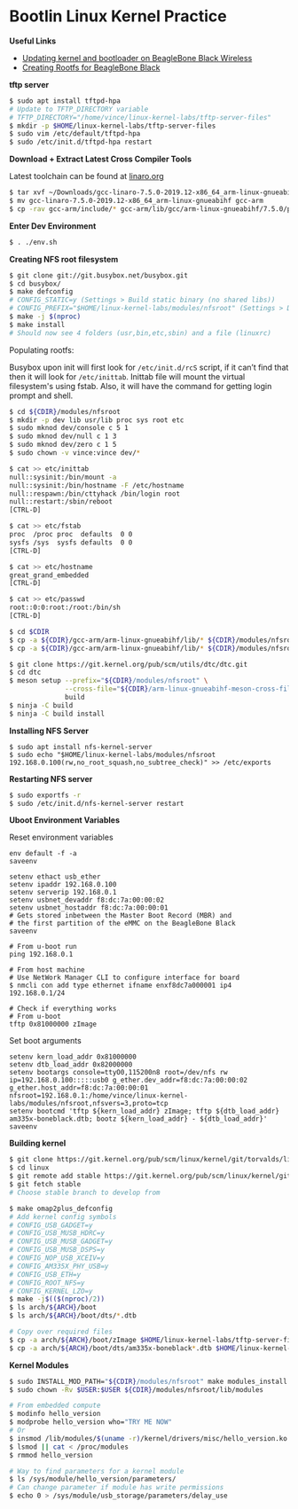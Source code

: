 # Bootlin Linux Kernel Practice

**Useful Links**
- [Updating kernel and bootloader on BeagleBone Black Wireless](https://krinkinmu.github.io/2020/07/05/beaglebone-software-update.html)
- [Creating Rootfs for BeagleBone Black](https://embedjournal.com/custom-rfs-beaglebone-black/)

**tftp server**
```sh
$ sudo apt install tftpd-hpa
# Update to TFTP_DIRECTORY variable
# TFTP_DIRECTORY="/home/vince/linux-kernel-labs/tftp-server-files"
$ mkdir -p $HOME/linux-kernel-labs/tftp-server-files
$ sudo vim /etc/default/tftpd-hpa
$ sudo /etc/init.d/tftpd-hpa restart
```

**Download + Extract Latest Cross Compiler Tools**

Latest toolchain can be found at [linaro.org](https://releases.linaro.org/components/toolchain/binaries/)
```sh
$ tar xvf ~/Downloads/gcc-linaro-7.5.0-2019.12-x86_64_arm-linux-gnueabihf.tar.xz -C $(pwd)
$ mv gcc-linaro-7.5.0-2019.12-x86_64_arm-linux-gnueabihf gcc-arm
$ cp -rav gcc-arm/include/* gcc-arm/lib/gcc/arm-linux-gnueabihf/7.5.0/plugin/include/
```

**Enter Dev Environment**
```sh
$ . ./env.sh
```

**Creating NFS root filesystem**
```sh
$ git clone git://git.busybox.net/busybox.git
$ cd busybox/
$ make defconfig
# CONFIG_STATIC=y (Settings > Build static binary (no shared libs))
# CONFIG_PREFIX="$HOME/linux-kernel-labs/modules/nfsroot" (Settings > Destination path for 'make install')
$ make -j $(nproc)
$ make install
# Should now see 4 folders (usr,bin,etc,sbin) and a file (linuxrc)
```

Populating rootfs:

Busybox upon init will first look for `/etc/init.d/rcS` script, if it can’t find that then
it will look for `/etc/inittab`. Inittab file will mount the virtual filesystem's using
fstab. Also, it will have the command for getting login prompt and shell.

```sh
$ cd ${CDIR}/modules/nfsroot
$ mkdir -p dev lib usr/lib proc sys root etc
$ sudo mknod dev/console c 5 1
$ sudo mknod dev/null c 1 3
$ sudo mknod dev/zero c 1 5
$ sudo chown -v vince:vince dev/*

$ cat >> etc/inittab
null::sysinit:/bin/mount -a
null::sysinit:/bin/hostname -F /etc/hostname
null::respawn:/bin/cttyhack /bin/login root
null::restart:/sbin/reboot
[CTRL-D]

$ cat >> etc/fstab
proc  /proc proc  defaults  0 0
sysfs /sys  sysfs defaults  0 0
[CTRL-D]

$ cat >> etc/hostname
great_grand_embedded
[CTRL-D]

$ cat >> etc/passwd
root::0:0:root:/root:/bin/sh
[CTRL-D]

$ cd $CDIR
$ cp -a ${CDIR}/gcc-arm/arm-linux-gnueabihf/lib/* ${CDIR}/modules/nfsroot/lib/
$ cp -a ${CDIR}/gcc-arm/arm-linux-gnueabihf/lib/* ${CDIR}/modules/nfsroot/usr/lib/
```

```sh
$ git clone https://git.kernel.org/pub/scm/utils/dtc/dtc.git
$ cd dtc
$ meson setup --prefix="${CDIR}/modules/nfsroot" \
              --cross-file="${CDIR}/arm-linux-gnueabihf-meson-cross-file.txt" \
              build
$ ninja -C build
$ ninja -C build install
```

**Installing NFS Server**
```
$ sudo apt install nfs-kernel-server
$ sudo echo "$HOME/linux-kernel-labs/modules/nfsroot 192.168.0.100(rw,no_root_squash,no_subtree_check)" >> /etc/exports
```

**Restarting NFS server**
```sh
$ sudo exportfs -r
$ sudo /etc/init.d/nfs-kernel-server restart
```

**Uboot Environment Variables**

Reset environment variables
```
env default -f -a
saveenv
```

```
setenv ethact usb_ether
setenv ipaddr 192.168.0.100
setenv serverip 192.168.0.1
setenv usbnet_devaddr f8:dc:7a:00:00:02
setenv usbnet_hostaddr f8:dc:7a:00:00:01
# Gets stored inbetween the Master Boot Record (MBR) and
# the first partition of the eMMC on the BeagleBone Black
saveenv
```

```
# From u-boot run
ping 192.168.0.1

# From host machine
# Use NetWork Manager CLI to configure interface for board
$ nmcli con add type ethernet ifname enxf8dc7a000001 ip4 192.168.0.1/24

# Check if everything works
# From u-boot
tftp 0x81000000 zImage
```

Set boot arguments
```
setenv kern_load_addr 0x81000000
setenv dtb_load_addr 0x82000000
setenv bootargs console=ttyO0,115200n8 root=/dev/nfs rw ip=192.168.0.100:::::usb0 g_ether.dev_addr=f8:dc:7a:00:00:02 g_ether.host_addr=f8:dc:7a:00:00:01 nfsroot=192.168.0.1:/home/vince/linux-kernel-labs/modules/nfsroot,nfsvers=3,proto=tcp
setenv bootcmd 'tftp ${kern_load_addr} zImage; tftp ${dtb_load_addr} am335x-boneblack.dtb; bootz ${kern_load_addr} - ${dtb_load_addr}'
saveenv
```

**Building kernel**
```sh
$ git clone https://git.kernel.org/pub/scm/linux/kernel/git/torvalds/linux
$ cd linux
$ git remote add stable https://git.kernel.org/pub/scm/linux/kernel/git/stable/linux-stable
$ git fetch stable
# Choose stable branch to develop from

$ make omap2plus_defconfig
# Add kernel config symbols
# CONFIG_USB_GADGET=y
# CONFIG_USB_MUSB_HDRC=y
# CONFIG_USB_MUSB_GADGET=y
# CONFIG_USB_MUSB_DSPS=y
# CONFIG_NOP_USB_XCEIV=y
# CONFIG_AM335X_PHY_USB=y
# CONFIG_USB_ETH=y
# CONFIG_ROOT_NFS=y
# CONFIG_KERNEL_LZO=y
$ make -j$(($(nproc)/2))
$ ls arch/${ARCH}/boot
$ ls arch/${ARCH}/boot/dts/*.dtb

# Copy over required files
$ cp -a arch/${ARCH}/boot/zImage $HOME/linux-kernel-labs/tftp-server-files
$ cp -a arch/${ARCH}/boot/dts/am335x-boneblack*.dtb $HOME/linux-kernel-labs/tftp-server-files
```

**Kernel Modules**
```sh
$ sudo INSTALL_MOD_PATH="${CDIR}/modules/nfsroot" make modules_install
$ sudo chown -Rv $USER:$USER ${CDIR}/modules/nfsroot/lib/modules

# From embedded compute
$ modinfo hello_version
$ modprobe hello_version who="TRY ME NOW"
# Or
$ insmod /lib/modules/$(uname -r)/kernel/drivers/misc/hello_version.ko who="TRY ME NOW"
$ lsmod || cat < /proc/modules
$ rmmod hello_version

# Way to find parameters for a kernel module
$ ls /sys/module/hello_version/parameters/
# Can change parameter if module has write permissions
$ echo 0 > /sys/module/usb_storage/parameters/delay_use
```
